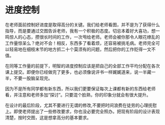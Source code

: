 # 进度控制

在老师面前控制好进度是取得高分的关键。我们给老师看图，并不是为了获得什么指导，而是要通过交图告诉老师，我有一个积极的态度。切忌本着好大喜功，想一鸣惊人的心态，攒很长时间的工作，一次甩给老师。老师会被你那令人眼花缭乱的工作量惊呆么？绝对不会！相反，东西多了看着烦，还容易被挑毛病。老师完全可以轻易地在细枝末节的地方抓二十个莫须有的问题，然后把你的工作贬得一文不值。

在同等工作量的前提下，明智的进度控制应该是把自己的全部工作平均分配在各次课上提交。即便你已经做完了更多，也必须像说评书一样娓娓道来，说一半藏一半，不要一股脑呈现完。

因为不是所有同学都有新东西，所以我们更要保证每次上课都有新的东西给老师看，并注意和老师多加“探讨”。只要混个脸熟，你的印象分就会有很大提升。

在设计的最后阶段，尤其不要进行无谓的修改,不要把时间浪费在徒劳的心理抚慰上。即使老师提出了一些修改要求，你也没必要完全照办。把现有阶段的设计表现清楚，按时交图，这是想拿高分的基本要求。

